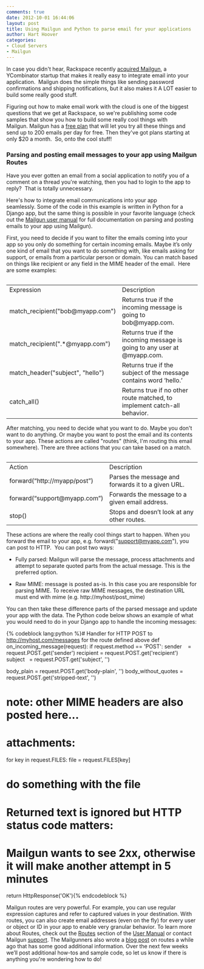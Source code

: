 ```yaml
---
comments: true
date: 2012-10-01 16:44:06
layout: post
title: Using Mailgun and Python to parse email for your applications
author: Hart Hoover
categories:
- Cloud Servers
- Mailgun
---
```


In case you didn't hear, Rackspace recently [acquired Mailgun](http://techcrunch.com/2012/08/28/rackspace-acquires-y-combinator-startup-mailgun-an-api-that-abstracts-creating-email-inboxes-for-apps-and-web-sites/), a YCombinator startup that makes it really easy to integrate email into your application.  Mailgun does the simple things like sending password confirmations and shipping notifications, but it also makes it A LOT easier to build some really good stuff.

Figuring out how to make email work with the cloud is one of the biggest questions that we get at Rackspace, so we're publishing some code samples that show you how to build some really cool things with Mailgun. Mailgun has a [free plan](http://mailgun.com/pricing) that will let you try all these things and send up to 200 emails per day for free. Then they've got plans starting at only $20 a month.  So, onto the cool stuff!

<!-- more -->

### Parsing and posting email messages to your app using Mailgun Routes


Have you ever gotten an email from a social application to notify you of a comment on a thread you're watching, then you had to login to the app to reply?  That is totally unnecessary.

Here's how to integrate email communications into your app seamlessly. Some of the code in this example is written in Python for a Django app, but the same thing is possible in your favorite language (check out the [Mailgun user manual](http://documentation.mailgun.net/user_manual.html#um-routes) for full documentation on parsing and posting emails to your app using Mailgun).

First, you need to decide if you want to filter the emails coming into your app so you only do something for certain incoming emails. Maybe it’s only one kind of email that you want to do something with, like emails asking for support, or emails from a particular person or domain. You can match based on things like recipient or any field in the MIME header of the email.  Here are some examples:

<table width="100%" border="0" cellspacing="0" cellpadding="0" align="left">
<tbody>
<tr>
<td>Expression</td>
<td>Description</td>
</tr>
<tr>
<td>match_recipient("bob@myapp.com")</td>
<td>Returns true if the incoming message is going to bob@myapp.com.</td>
</tr>
<tr>
<td>match_recipient(".*@myapp.com")</td>
<td>Returns true if the incoming message is going to any user at @myapp.com.</td>
</tr>
<tr>
<td>match_header("subject", "hello")</td>
<td>Returns true if the subject of the message contains word ‘hello.’</td>
</tr>
<tr>
<td>catch_all()</td>
<td>Returns true if no other route matched, to implement catch-all behavior.</td>
</tr>
</tbody>
</table>

After matching, you need to decide what you want to do. Maybe you don't want to do anything. Or maybe you want to post the email and its contents to your app. These actions are called "routes" (think, I'm routing this email somewhere). There are three actions that you can take based on a match.

<table width="100%" border="0" cellspacing="0" cellpadding="0" align="left">
<tbody>
<tr>
<td>Action</td>
<td>Description</td>
</tr>
<tr>
<td>forward(“http://myapp/post”)</td>
<td>Parses the message and forwards it to a given URL.</td>
</tr>
<tr>
<td>forward(“support@myapp.com”)</td>
<td>Forwards the message to a given email address.</td>
</tr>
<tr>
<td>stop()</td>
<td>Stops and doesn’t look at any other routes.</td>
</tr>
</tbody>
</table>

These actions are where the really cool things start to happen. When you forward the email to your app, e.g. forward("support@myapp.com"), you can post to HTTP.  You can post two ways:
	
  * Fully parsed: Mailgun will parse the message, process attachments and attempt to separate quoted parts from the actual message. This is the preferred option.

  * Raw MIME: message is posted as-is. In this case you are responsible for parsing MIME. To receive raw MIME messages, the destination URL must end with mime (e.g. http://myhost/post_mime)


You can then take these difference parts of the parsed message and update your app with the data. The Python code below shows an example of what you would need to do in your Django app to handle the incoming messages:

{% codeblock lang:python %}# Handler for HTTP POST to http://myhost.com/messages for the route defined above
def on_incoming_message(request):
if request.method == 'POST':
sender    = request.POST.get('sender')
recipient = request.POST.get('recipient')
subject   = request.POST.get('subject', '')

body_plain = request.POST.get('body-plain', '')
body_without_quotes = request.POST.get('stripped-text', '')
# note: other MIME headers are also posted here...

# attachments:
for key in request.FILES:
file = request.FILES[key]
# do something with the file

# Returned text is ignored but HTTP status code matters:
# Mailgun wants to see 2xx, otherwise it will make another attempt in 5 minutes
return HttpResponse('OK'){% endcodeblock %}

Mailgun routes are very powerful. For example, you can use regular expression captures and refer to captured values in your destination. With routes, you can also create email addresses (even on the fly) for every user or object or ID in your app to enable very granular behavior. To learn more about Routes, check out the [Routes](http://documentation.mailgun.net/user_manual.html#um-routes) section of the [User Manual](http://documentation.mailgun.net/user_manual.html#user-manual) or contact Mailgun [support](https://mailgun.net/support). The Mailgunners also wrote a [blog post](http://blog.mailgun.net/post/12482374892/handle-incoming-emails-like-a-pro-mailgun-api-2-0) on routes a while ago that has some good additional information. Over the next few weeks we’ll post additional how-tos and sample code, so let us know if there is anything you're wondering how to do!
